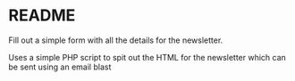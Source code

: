 # README

Fill out a simple form with all the details for the newsletter.

Uses a simple PHP script to spit out the HTML for the newsletter which can be sent using an email blast

